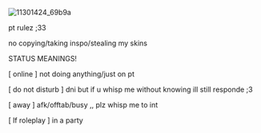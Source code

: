 
![11301424_69b9a](https://github.com/kyubao/kyubao/assets/144448426/66071dd8-e102-46f8-98cb-e2fe4e9e34f6)

pt rulez ;33

no copying/taking inspo/stealing my skins

STATUS MEANINGS!

[ online ] not doing anything/just on pt 

[ do not disturb ] dni but if u whisp me without knowing ill still responde ;3

[ away ] afk/offtab/busy ,, plz whisp me to int

[ lf roleplay ] in a party
